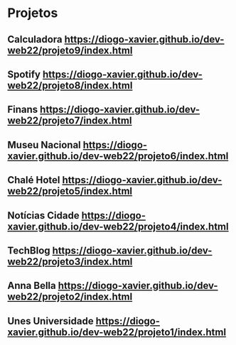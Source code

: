 # Projetos
## Calculadora https://diogo-xavier.github.io/dev-web22/projeto9/index.html
## Spotify https://diogo-xavier.github.io/dev-web22/projeto8/index.html
## Finans https://diogo-xavier.github.io/dev-web22/projeto7/index.html
## Museu Nacional https://diogo-xavier.github.io/dev-web22/projeto6/index.html
## Chalé Hotel https://diogo-xavier.github.io/dev-web22/projeto5/index.html
## Notícias Cidade https://diogo-xavier.github.io/dev-web22/projeto4/index.html
## TechBlog https://diogo-xavier.github.io/dev-web22/projeto3/index.html
## Anna Bella https://diogo-xavier.github.io/dev-web22/projeto2/index.html
## Unes Universidade https://diogo-xavier.github.io/dev-web22/projeto1/index.html
